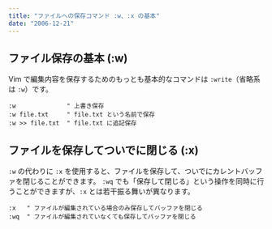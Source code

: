 ```yaml
---
title: "ファイルへの保存コマンド :w、:x の基本"
date: "2006-12-21"
---
```


ファイル保存の基本 (:w)
----

Vim で編集内容を保存するためのもっとも基本的なコマンドは `:write`（省略系は `:w`）です。

~~~
:w              " 上書き保存
:w file.txt     " file.txt という名前で保存
:w >> file.txt  " file.txt に追記保存
~~~


ファイルを保存してついでに閉じる (:x)
----

`:w` の代わりに `:x` を使用すると、ファイルを保存して、ついでにカレントバッファを閉じることができます。
`:wq` でも「保存して閉じる」という操作を同時に行うことができますが、`:x` とは若干振る舞いが異なります。

~~~
:x   " ファイルが編集されている場合のみ保存してバッファを閉じる
:wq  " ファイルが編集されていなくても保存してバッファを閉じる
~~~

